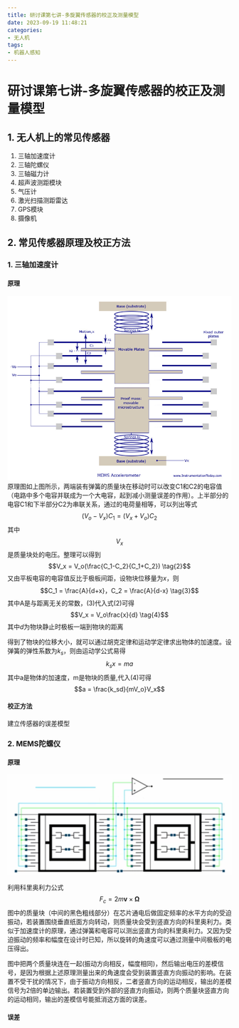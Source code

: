 ```yaml
---
title: 研讨课第七讲-多旋翼传感器的校正及测量模型
date: 2023-09-19 11:48:21
categories:
- 无人机
tags:
- 机器人感知
---
```


# 研讨课第七讲-多旋翼传感器的校正及测量模型

## 1. 无人机上的常见传感器
1. 三轴加速度计
2. 三轴陀螺仪
3. 三轴磁力计
4. 超声波测距模块
5. 气压计
6. 激光扫描测距雷达
7. GPS模块
8. 摄像机

## 2. 常见传感器原理及校正方法

### 1. 三轴加速度计
#### 原理
![](https://raw.githubusercontent.com/Kiligku/images/master/MEMS-Accelerometer.jpg)
原理图如上图所示，两端装有弹簧的质量块在移动时可以改变C1和C2的电容值（电路中多个电容并联成为一个大电容，起到减小测量误差的作用）。上半部分的电容C1和下半部分C2为串联关系，通过的电荷量相等，可以列出等式
$$(V_o-V_x)C_1 = (V_x+V_o)C_2 \tag{1}$$
其中$$V_x$$是质量块处的电压。整理可以得到
$$V_x = V_o(\frac{C_1-C_2}{C_1+C_2}) \tag{2}$$
又由平板电容的电容值反比于极板间距，设物块位移量为$x$，则
$$C_1 = \frac{A}{d+x}，C_2 = \frac{A}{d-x} \tag{3}$$
其中A是与距离无关的常数，(3)代入式(2)可得
$$V_x = V_o\frac{x}{d} \tag{4}$$
其中$d$为物块静止时极板一端到物块的距离

得到了物块的位移大小，就可以通过胡克定律和运动学定律求出物体的加速度。设弹簧的弹性系数为$k_s$，则由运动学公式易得
$$k_sx = ma \tag{5}$$
其中a是物体的加速度，m是物块的质量,代入(4)可得
$$a = \frac{k_sd}{mV_o}V_x$$

#### 校正方法
建立传感器的误差模型



### 2. MEMS陀螺仪

#### 原理
![](https://raw.githubusercontent.com/Kiligku/images/master/Gyroscope.png)

利用科里奥利力公式
$$F_c = 2m\pmb{v}\times \pmb{\Omega}$$
图中的质量块（中间的黑色粗线部分）在芯片通电后做固定频率的水平方向的受迫振动，若装置围绕垂直纸面方向转动，则质量块会受到竖直方向的科里奥利力。类似于加速度计的原理，通过弹簧和电容可以测出竖直方向的科里奥利力。又因为受迫振动的频率和幅度在设计时已知，所以旋转的角速度可以通过测量中间极板的电压得出。

图中把两个质量块连在一起(振动方向相反，幅度相同)，然后输出电压的差模信号，是因为根据上述原理测量出来的角速度会受到装置竖直方向振动的影响。在装置不受干扰的情况下，由于振动方向相反，二者竖直方向的运动相反，输出的差模信号为2倍的单边输出。若装置受到外部的竖直方向振动，则两个质量块竖直方向的运动相同，输出的差模信号能抵消这方面的误差。

#### 误差

